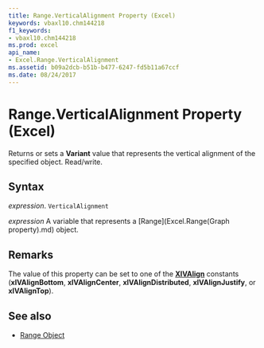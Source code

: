 ```yaml
---
title: Range.VerticalAlignment Property (Excel)
keywords: vbaxl10.chm144218
f1_keywords:
- vbaxl10.chm144218
ms.prod: excel
api_name:
- Excel.Range.VerticalAlignment
ms.assetid: b09a2dcb-b51b-b477-6247-fd5b11a67ccf
ms.date: 08/24/2017
---
```



# Range.VerticalAlignment Property (Excel)

Returns or sets a **Variant** value that represents the vertical alignment of the specified object. Read/write.


## Syntax

 _expression_. `VerticalAlignment`

 _expression_ A variable that represents a [Range](Excel.Range(Graph property).md) object.


## Remarks

The value of this property can be set to one of the **[XlVAlign](Excel.XlVAlign.md)** constants (**xlVAlignBottom**, **xlVAlignCenter**, **xlVAlignDistributed**, **xlVAlignJustify**, or **xlVAlignTop**).


## See also

- [Range Object](Excel.Range(object).md)

